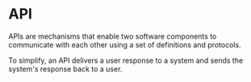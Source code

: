 # API


APIs are mechanisms that enable two software components to communicate with each other using a set of definitions and protocols.


To simplify, an API delivers a user response to a system and sends the system's response back to a user.
